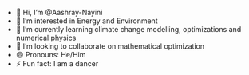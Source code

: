 - 👋 Hi, I’m @Aashray-Nayini
- 👀 I’m interested in Energy and Environment
- 🌱 I’m currently learning climate change modelling, optimizations and numerical physics
- 💞️ I’m looking to collaborate on mathematical optimization
- 😄 Pronouns: He/Him
- ⚡ Fun fact: I am a dancer

<!---
Aashray-Nayini/Aashray-Nayini is a ✨ special ✨ repository because its `README.md` (this file) appears on your GitHub profile.
You can click the Preview link to take a look at your changes.
--->
